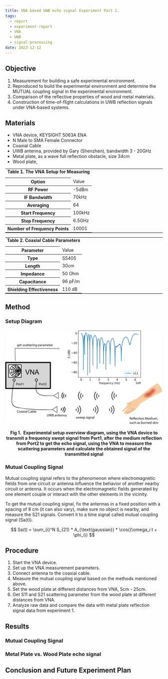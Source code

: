 ```yaml
---
title: VNA based UWB echo signal Experiment Part 2.
tags:
  - report
  - experiment-report
  - VNA
  - UWB
  - signal-processing
date: 2023-12-12
---
```

## Objective

1. Measurement for building a safe experimental environment.
2. Reproduced to build the experimental environment and determine the MUTUAL coupling signal in the experimental environment.
3. Comparison of the reflective properties of wood and metal materials.
5. Construction of time-of-flight calculations in UWB reflection signals under VNA-based systems.


## Materials

* VNA device, KEYSIGHT 5063A ENA
* N Male to SMA Female Connector
* Coaxial Cable
* UWB antenna, provided by Gary (Shenzhen), bandwidth 3 - 20GHz
* Metal plate, as a wave full reflection obstacle, size 34cm 
* Wood plate, 

<table align="center" style="width:100%; border:#000 solid; border-width:1px 0">
<caption><strong>Table 1. The VNA Setup for Measuring</strong></caption>
<thead style="border-bottom: #o80 1px solid; ">
<tr>
<th style="border:e">Option</th>
<td style="border:e">Value</td>
</tr>
</thead>
<tr>
<th style="border:e">RF Power</th>
<td style="border:e">-5dBm</td>
<tr>
<tr>
<th style="border:e">IF Bandwidth</th>
<td style="border:e">70kHz</td>
<tr>
<th style="border : ">Averaging</th>
<td style="border:0">64</td>
<tr>
<th style="border:e">Start Frequency</th>
<td style="border :e">100kHz</td>
</tr>
<tr>
<th style="border:e">Stop Frequency</th>
<td style="border :e">6.5GHz</td>
</tr>
<tr>
<th style="border:e">Number of Frequency Points</th>
<td style="border :e">10001</td>
</tr>
</table>

<table align="center" style="width:100%; border:#000 solid; border-width:1px 0">
<caption><strong>Table 2. Coaxial Cable Parameters</strong></caption>
<thead style="border-bottom: #o80 1px solid; ">
<tr>
<th style="border:e">Parameter</th>
<td style="border:e">Value</td>
</tr>
</thead>
<tr>
<th style="border:e">Type</th>
<td style="border:e">SS405</td>
<tr>
<tr>
<th style="border:e">Length</th>
<td style="border:e">30cm</td>
<tr>
<th style="border : ">Impedance</th>
<td style="border:0">50 Ohm</td>
<tr>
<th style="border:e">Capacitance</th>
<td style="border :e">96 pF/m</td>
</tr>
<tr>
<th style="border:e">Shielding Effectiveness</th>
<td style="border :e">110 dB</td>
</tr>
</table>


## Method

### Setup Diagram

![](research_career/UWB_about/attachments/set.png)

<center><strong>Fig 1.  Experimental setup overview diagram, using the VNA device to transmit a frequency swept signal from Port1, after the medium reflection from Port2 to get the echo signal, using the VNA to measure the scattering parameters and calculate the obtained signal of the transmitted signal</strong></center>


### Mutual Coupling Signal

Mutual coupling signal refers to the phenomenon where electromagnetic fields from one circuit or antenna influence the behavior of another nearby circuit or antenna. It occurs when the electromagnetic fields generated by one element couple or interact with the other elements in the vicinity.

To get the mutual coupling signal, fix the antennas in a fixed position with a spacing of 8 cm (it can also vary), make sure no object is nearby, and measure the S21 signals. Convert it to a time signal called mutual coupling signal (Sa(t)).

$$
Sa(t) = \sum_{i}^N S_{21} * A_{\text{gaussian}} * \cos{(\omega_i t + \phi_i)}
$$

## Procedure

1. Start the VNA device.
2. Set up the VNA measurement parameters.
3. Connect antenna to the coaxial cable.
4. Measure the mutual coupling signal based on the methods  mentioned above.
5. Set the wood plate at different distances from VNA, 5cm - 25cm.
6. Get S11 and S21 scattering parameter from the wood plate at different distances from VNA.
7. Analyze raw data and compare the data with metal plate reflection signal data from experiment 1.

## Results

### Mutual Coupling Signal


### Metal Plate vs. Wood Plate echo signal

## Conclusion and Future Experiment Plan